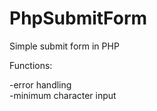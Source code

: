 # PhpSubmitForm
Simple submit form in PHP

Functions:

-error handling
<br>
-minimum character input
